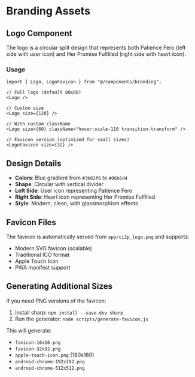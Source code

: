 # Branding Assets

## Logo Component

The logo is a circular split design that represents both Patience Fero (left side with user icon) and Her Promise Fulfilled (right side with heart icon).

### Usage

```tsx
import { Logo, LogoFavicon } from "@/components/branding";

// Full logo (default 80x80)
<Logo />

// Custom size
<Logo size={120} />

// With custom className
<Logo size={60} className="hover:scale-110 transition-transform" />

// Favicon version (optimized for small sizes)
<LogoFavicon size={32} />
```

## Design Details

- **Colors**: Blue gradient from `#3b82f6` to `#06b6d4`
- **Shape**: Circular with vertical divider
- **Left Side**: User icon representing Patience Fero
- **Right Side**: Heart icon representing Her Promise Fulfilled
- **Style**: Modern, clean, with glassmorphism effects

## Favicon Files

The favicon is automatically served from `app/ci2p_logo.png` and supports:

- Modern SVG favicon (scalable)
- Traditional ICO format
- Apple Touch Icon
- PWA manifest support

## Generating Additional Sizes

If you need PNG versions of the favicon:

1. Install sharp: `npm install --save-dev sharp`
2. Run the generator: `node scripts/generate-favicon.js`

This will generate:

- `favicon-16x16.png`
- `favicon-32x32.png`
- `apple-touch-icon.png` (180x180)
- `android-chrome-192x192.png`
- `android-chrome-512x512.png`
